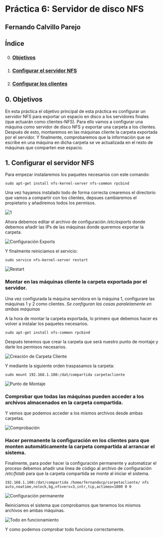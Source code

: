 # Práctica 6: Servidor de disco NFS
## Fernando Calvillo Parejo

## Índice

0. ### [Objetivos](#0)
1. ### [Configurar el servidor NFS](#1)
2. ### [Configurar los clientes](#2)

<div id='0' />

## 0. Objetivos

En esta práctica el objetivo principal de esta práctica es configurar un servidor NFS para exportar un
espacio en disco a los servidores finales (que actuarán como clientes-NFS). Para ello vamos a configurar una máquina como servidor de disco NFS y exportar una carpeta a los clientes. Después de esto, montaremos en las máquinas cliente la carpeta exportada por el servidor. Y finalmente, comprobaremos que la información que se escribe en una máquina en dicha carpeta
se ve actualizada en el resto de máquinas que comparten ese espacio.

<div id='1' />

## 1. Configurar el servidor NFS
Para empezar instalaremos los paquetes necesarios con este comando:

`sudo apt-get install nfs-kernel-server nfs-common rpcbind`

Una vez hayamos instalado todo de forma correcta crearemos el directorio que vamos a compartir con los clientes, depsues cambiaremos el propietario y añadiremos todos los permisos.

![1](./capturas/directorio-permisos-1.PNG)

Ahora debemos editar el archivo de configuración _/etc/exports_ donde debemos añadir las IPs de las máquinas donde queremos exportar la carpeta.

![Configuración Exports](./capturas/exports-2.PNG)

Y finalmente reiniciamos el servicio:

`sudo service nfs-kernel-server restart`

![Restart](./capturas/restart-3.PNG)

### Montar en las máquinas cliente la carpeta exportada por el servidor.
Una vez configurada la máquina servidora en la máquina 1, configurare las máquinas 1 y 2 como clientes. _Se configuran las cosas paralelamente en ambas máquinas_

A la hora de montar la carpeta exportada, lo primero que debemos hacer es volver a instalar los paquetes necesarios.

`sudo apt-get install nfs-common rpcbind`

Después tenemos que crear la carpeta que será nuestro punto de montaje y darle los permisos necesarios.

![Creación de Carpeta Cliente](./capturas/directorio-permisos-4.PNG)

Y mediante la siguiente orden traspasamos la carpeta:

`sudo mount 192.168.1.100:/dat/compartida carpetacliente`

![Punto de Montaje](./capturas/traspasocarpeta-5.PNG)

### Comprobar que todas las máquinas pueden acceder a los archivos almacenados en la carpeta compartida.

Y vemos que podemos acceder a los mismos archivos desde ambas carpetas.

![Comprobación](./capturas/comprobacion-6.PNG)

### Hacer permanente la configuración en los clientes para que monten automáticamente la carpeta compartida al arrancar el sistema.

Finalmente, para poder hacer la configuración permanente y automatizar el proceso debemos añadir una línea de código al archivo de configuración _/etc/fstab_ para que la carpeta compartida se monte al iniciar el sistema.

`192.168.1.100:/dat/compartida /home/fernandocp/carpetacliente/ nfs auto,noatime,nolock,bg,nfsvers=3,intr,tcp,actimeo=1800 0 0`

![Configuración permanente](./capturas/fstab-7.PNG)

Reiniciamos el sistema que comprobamos que tenemos los mismos archivos en ambas máquinas.

![Todo en funcionamiento](./capturas/funciona-8.PNG)

Y como podemos comprobar todo funciona correctamente.
